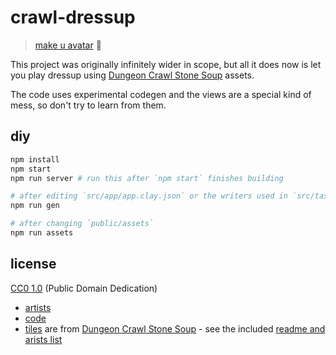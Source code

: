 # crawl-dressup

> [make u avatar](https://ryanatkn.github.io/crawl-dressup) :dragon:

This project was originally infinitely wider in scope,
but all it does now is let you play dressup using
[Dungeon Crawl Stone Soup](https://github.com/crawl/crawl) assets.

The code uses experimental codegen
and the views are a special kind of mess, so don't try to learn from them.

## diy

```bash
npm install
npm start
npm run server # run this after `npm start` finishes building

# after editing `src/app/app.clay.json` or the writers used in `src/tasks/gen.ts`:
npm run gen

# after changing `public/assets`
npm run assets
```


## license

[CC0 1.0](http://creativecommons.org/publicdomain/zero/1.0/) (Public Domain Dedication)

- [artists](ARTISTS.md)
- [code](LICENSE)
- [tiles](https://github.com/crawl/tiles)
    are from [Dungeon Crawl Stone Soup](https://github.com/crawl/crawl) -
    see the included [readme and arists list](public/assets/dcss/README.md)
